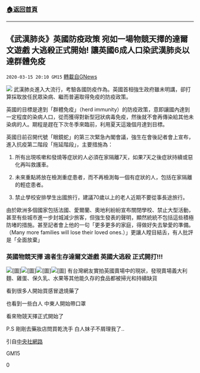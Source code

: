 ###  [:house:返回首頁](https://github.com/ourhimalayas/txt)
---

## 《武漢肺炎》英國防疫政策 宛如一場物競天擇的達爾文遊戲 大逃殺正式開始! 讓英國6成人口染武漢肺炎以達群體免疫
`2020-03-15 20:10 GM15` [轉載自GNews](https://gnews.org/zh-hant/141879/)

![](https://s3-ap-northeast-1.amazonaws.com/news.guo.offload.media/wp-content/uploads/2020/03/15195545/363b792982c22553f34c0b1b8c112922.jpg)
武漢肺炎進入大流行，考驗各國防疫作為。英國首相強生政府雖未明講，卻打算採取放任民眾染病、繼而普遍取得免疫的防疫政策。

英國的目標是達到「群體免疫」（herd immunity）的防疫政策，意即讓國內達到一定程度的染病人口，從而獲得對新型冠狀病毒免疫，然後就不會再傳染給其他未染病的人。期程是趕在下次冬季來臨前，利用夏天這幾個月達到目標。

英國日前召開代號「眼鏡蛇」的第三次緊急內閣會議，強生在會後記者會上宣布，進入抗疫第二階段「拖延階段」，主要措施為：

1. 所有出現咳嗽和發燒等症狀的人必須在家隔離7天，如果7天之後症狀持續或惡化再叫救護車。

2. 未來重點將放在檢測重症患者，而不再檢測每一個有症狀的人，包括在家隔離的輕症患者。

3. 禁止學校安排學生出國旅行，建議70歲以上的老人近期不要從事長途旅行。

由於歐洲多個國家包括法國、愛爾蘭、奧地利紛紛宣布關閉學校、禁止大型活動，甚至有些城市進一步封城減少旅客，但強生發表的聲明，顯然統統不包括這些積極防堵的措施。甚至記者會上他的一句「更多更多的家庭，得做好失去摯愛的準備。（Many more families will lose their loved ones.）」更讓人瞠目結舌，有人批評是「全面放棄」

### 英國物競天擇 適者生存達爾文遊戲 英國大逃殺 正式開打!!! 
![\[圖\]](https://i.imgur.com/RDtmMlGh.jpg)![\[圖\]](https://i.imgur.com/nO2f9nwh.jpg)![\[圖\]](https://i.imgur.com/fpDEKyAh.jpg)![\[圖\]](https://i.imgur.com/sLe3wmMh.jpg)
有台灣網友實拍英國賣場中的現狀，發現賣場義大利麵、雞蛋、保久乳、水果等其他能久存的食品都被掃光和持續缺貨

看到很多人開始買感冒退燒藥了

也看到一些白人 中東人開始帶口罩

看來物競天擇正式開始了

P.S 剛剛去藥妝店問買乾洗手 白人妹子不屑理我了..

引自[中央社](https://www.cna.com.tw/news/firstnews/202003140095.aspx)[網路](https://disp.cc/b/163-cbtn)

GM15

0
